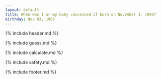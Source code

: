 ```yaml
---
layout: default
title: When was I or my baby conceived if born on November 3, 1903?
birthday: Nov 03, 1903
---
```


{% include header.md %}

{% include guess.md %}

{% include calculate.md %}

{% include safety.md %}

{% include footer.md %}



